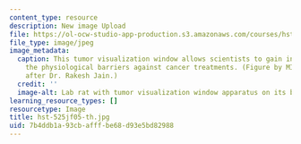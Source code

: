 ```yaml
---
content_type: resource
description: New image Upload
file: https://ol-ocw-studio-app-production.s3.amazonaws.com/courses/hst-525j-tumor-pathophysiology-and-transport-phenomena-fall-2005/7b4ddb1a93cbafffbe68d93e5bd82988_hst-525jf05-th.jpg
file_type: image/jpeg
image_metadata:
  caption: This tumor visualization window allows scientists to gain insight into
    the physiological barriers against cancer treatments. (Figure by MIT OpenCourseWare,
    after Dr. Rakesh Jain.)
  credit: ''
  image-alt: Lab rat with tumor visualization window apparatus on its back.
learning_resource_types: []
resourcetype: Image
title: hst-525jf05-th.jpg
uid: 7b4ddb1a-93cb-afff-be68-d93e5bd82988
---
```

